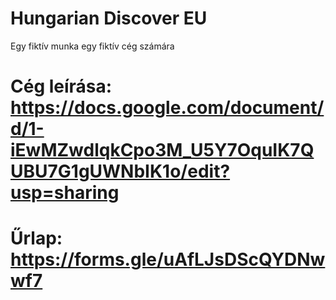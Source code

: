 # Hungarian Discover EU
Egy fiktív munka egy fiktív cég számára

# Cég leírása: https://docs.google.com/document/d/1-iEwMZwdlqkCpo3M_U5Y7OquIK7QUBU7G1gUWNbIK1o/edit?usp=sharing
# Űrlap: https://forms.gle/uAfLJsDScQYDNwwf7
